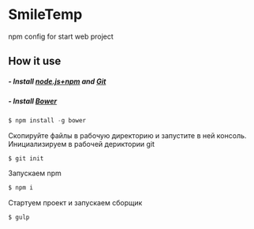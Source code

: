 # SmileTemp
npm config for start web project
## How it use
##### - Install <a href="https://nodejs.org">node.js+npm</a> and <a href="https://git-scm.com/downloads">Git</a>
##### - Install <a href="http://bower.io/">Bower</a>
```js
$ npm install -g bower
```
Скопируйте файлы в рабочую директорию и запустите в ней консоль.<br> 
Инициализируем в рабочей дериктории git
```js
$ git init
```
Запускаем npm
```js
$ npm i
```
Стартуем проект и запускаем сборщик
```js
$ gulp
```
